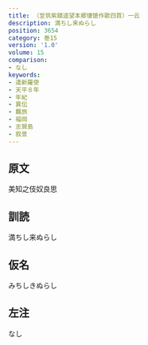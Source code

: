 ```yaml
---
title: （至筑紫舘遥望本郷悽愴作歌四首）一云
description: 満ちし来ぬらし
position: 3654
category: 巻15
version: '1.0'
volume: 15
comparison:
- なし
keywords:
- 遣新羅使
- 天平８年
- 年紀
- 異伝
- 羈旅
- 福岡
- 志賀島
- 叙景
---
```


## 原文

美知之伎奴良思

## 訓読

満ちし来ぬらし

## 仮名

みちしきぬらし

## 左注

なし
